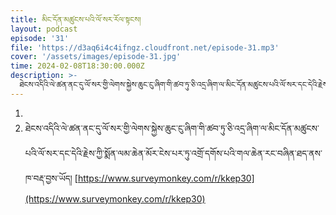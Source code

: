 ```yaml
---
title: མིང་དོན་མཚུངས་པའི་ལོ་སར་རོལ་སྟངས།
layout: podcast
episode: '31'
file: 'https://d3aq6i4c4ifngz.cloudfront.net/episode-31.mp3'
cover: '/assets/images/episode-31.jpg'
time: 2024-02-08T18:30:00.000Z
description: >-
  ཐེངས་འདིའི་ལེ་ཚན་ནང་དུ་ལོ་སར་གྱི་ལེགས་སྐྱེས་ཆུང་ངུ་ཞིག་གི་ཚབ་ཏུ་ཅི་འདྲ་ཞིག་ལ་མིང་དོན་མཚུངས་པའི་ལོ་སར་དང་དེའི་རྗེས་ཀྱི་སྨོན་ལམ་ཆེན་མོར་ངེས་པར་ཏུ་འགྲོ་དགོས་པའི་གལ་ཆེན་རང་བཞིན་ཐད་ནས་ཁ་བརྡ་བྱས་ཡོད།
---
```


1.
2. ཐེངས་འདིའི་ལེ་ཚན་ནང་དུ་ལོ་སར་གྱི་ལེགས་སྐྱེས་ཆུང་ངུ་ཞིག་གི་ཚབ་ཏུ་ཅི་འདྲ་ཞིག་ལ་མིང་དོན་མཚུངས་པའི་ལོ་སར་དང་དེའི་རྗེས་ཀྱི་སྨོན་ལམ་ཆེན་མོར་ངེས་པར་ཏུ་འགྲོ་དགོས་པའི་གལ་ཆེན་རང་བཞིན་ཐད་ནས་ཁ་བརྡ་བྱས་ཡོད།
   [https://www.surveymonkey.com/r/kkep30](https://www.surveymonkey.com/r/kkep30)


